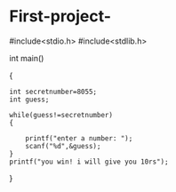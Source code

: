 # First-project-
#include<stdio.h>
#include<stdlib.h>
     
int main()

{
	
	int secretnumber=8055;
	int guess;
	
	while(guess!=secretnumber)
	{
	
		printf("enter a number: ");
		scanf("%d",&guess);
	}
	printf("you win! i will give you 10rs");
	
}
